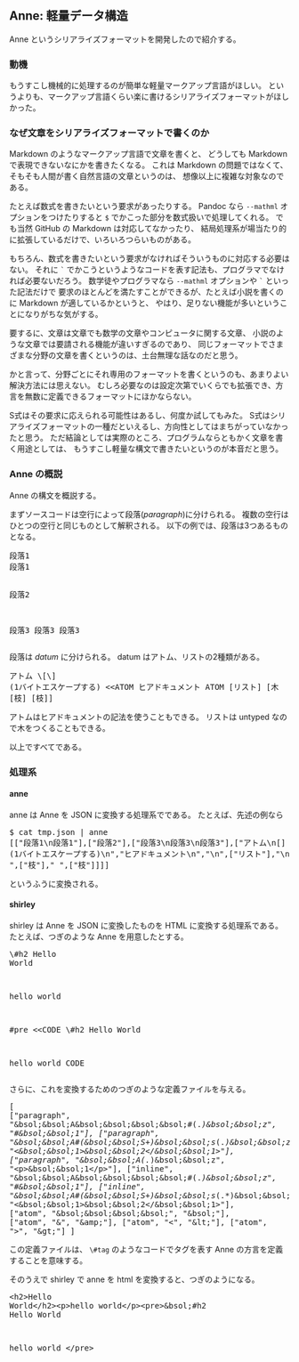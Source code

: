 <h2>Anne: 軽量データ構造</h2><p>Anne というシリアライズフォーマットを開発したので紹介する。</p><h3>動機</h3><p>もうすこし機械的に処理するのが簡単な軽量マークアップ言語がほしい。
というよりも、マークアップ言語くらい楽に書けるシリアライズフォーマットがほしかった。</p><h3>なぜ文章をシリアライズフォーマットで書くのか</h3><p>Markdown のようなマークアップ言語で文章を書くと、
どうしても Markdown で表現できないなにかを書きたくなる。
これは Markdown の問題ではなくて、そもそも人間が書く自然言語の文章というのは、
想像以上に複雑な対象なのである。</p><p>たとえば数式を書きたいという要求があったりする。
Pandoc なら <code>--mathml</code> オプションをつけたりすると <code>$</code> でかこった部分を数式扱いで処理してくれる。
でも当然 GitHub の Markdown は対応してなかったり、
結局処理系が場当たり的に拡張しているだけで、いろいろつらいものがある。</p><p>もちろん、数式を書きたいという要求がなければそういうものに対応する必要はない。
それに <code>`</code> でかこうというようなコードを表す記法も、プログラマでなければ必要ないだろう。
数学徒やプログラマなら <code>--mathml</code> オプションや <code>`</code> といった記法だけで
要求のほとんどを満たすことができるが、たとえば小説を書くのに Markdown が適しているかというと、
やはり、足りない機能が多いということになりがちな気がする。</p><p>要するに、文章は文章でも数学の文章やコンピュータに関する文章、
小説のような文章では要請される機能が違いすぎるのであり、
同じフォーマットでさまざまな分野の文章を書くというのは、土台無理な話なのだと思う。</p><p>かと言って、分野ごとにそれ専用のフォーマットを書くというのも、あまりよい解決方法には思えない。
むしろ必要なのは設定次第でいくらでも拡張でき、方言を無数に定義できるフォーマットにほかならない。</p><p>S式はその要求に応えられる可能性はあるし、何度か試してもみた。
S式はシリアライズフォーマットの一種だといえるし、方向性としてはまちがっていなかったと思う。
ただ結論としては実際のところ、プログラムならともかく文章を書く用途としては、
もうすこし軽量な構文で書きたいというのが本音だと思う。</p><h3>Anne の概説</h3><p>Anne の構文を概説する。</p><p>まずソースコードは空行によって段落(<em>paragraph</em>)に分けられる。
複数の空行はひとつの空行と同じものとして解釈される。
以下の例では、段落は3つあるものとなる。</p><pre>段落1
段落1

段落2



段落3
段落3
段落3
</pre><p>段落は <em>datum</em> に分けられる。
datum はアトム、リストの2種類がある。</p><pre>アトム
&bsol;[&bsol;] (1バイトエスケープする)
&lt;&lt;ATOM
ヒアドキュメント
ATOM
[リスト]
[木 [枝] [枝]]
</pre><p>アトムはヒアドキュメントの記法を使うこともできる。
リストは untyped なので木をつくることもできる。</p><p>以上ですべてである。</p><h3>処理系</h3><h4>anne</h4><p>anne は Anne を JSON に変換する処理系でである。
たとえば、先述の例なら</p><pre>$ cat tmp.json | anne
[["段落1&bsol;n段落1"],["段落2"],["段落3&bsol;n段落3&bsol;n段落3"],["アトム&bsol;n[] (1バイトエスケープする)&bsol;n","ヒアドキュメント&bsol;n","&bsol;n",["リスト"],"&bsol;n",["木 ",["枝"]," ",["枝"]]]]
</pre><p>というふうに変換される。</p><h4>shirley</h4><p>shirley は Anne を JSON に変換したものを HTML に変換する処理系である。
たとえば、つぎのような Anne を用意したとする。</p><pre>&bsol;#h2 Hello World

hello world

#pre &lt;&lt;CODE
&bsol;#h2 Hello World

hello world
CODE
</pre><p>さらに、これを変換するためのつぎのような定義ファイルを与える。</p><pre>[
    ["paragraph", "&amp;bsol;&amp;bsol;A&amp;bsol;&amp;bsol;&amp;bsol;&amp;bsol;#(.*)&amp;bsol;&amp;bsol;z", "#&amp;bsol;&amp;bsol;1"],
    ["paragraph", "&amp;bsol;&amp;bsol;A#(&amp;bsol;&amp;bsol;S+)&amp;bsol;&amp;bsol;s*(.*)&amp;bsol;&amp;bsol;z", "&lt;&amp;bsol;&amp;bsol;1&gt;&amp;bsol;&amp;bsol;2&lt;/&amp;bsol;&amp;bsol;1&gt;"],
    ["paragraph", "&amp;bsol;&amp;bsol;A(.*)&amp;bsol;&amp;bsol;z", "&lt;p&gt;&amp;bsol;&amp;bsol;1&lt;/p&gt;"],
    ["inline", "&amp;bsol;&amp;bsol;A&amp;bsol;&amp;bsol;&amp;bsol;&amp;bsol;#(.*)&amp;bsol;&amp;bsol;z", "#&amp;bsol;&amp;bsol;1"],
    ["inline", "&amp;bsol;&amp;bsol;A#(&amp;bsol;&amp;bsol;S+)&amp;bsol;&amp;bsol;s*(.*)&amp;bsol;&amp;bsol;z", "&lt;&amp;bsol;&amp;bsol;1&gt;&amp;bsol;&amp;bsol;2&lt;/&amp;bsol;&amp;bsol;1&gt;"],
    ["atom", "&amp;bsol;&amp;bsol;&amp;bsol;&amp;bsol;", "&amp;bsol;"],
    ["atom", "&amp;", "&amp;amp;"],
    ["atom", "&lt;", "&amp;lt;"],
    ["atom", "&gt;", "&amp;gt;"]
]
</pre><p>この定義ファイルは、 <code>&bsol;#tag</code> のようなコードでタグを表す Anne の方言を定義することを意味する。</p><p>そのうえで shirley で anne を html を変換すると、つぎのようになる。</p><pre>&lt;h2&gt;Hello World&lt;/h2&gt;&lt;p&gt;hello world&lt;/p&gt;&lt;pre&gt;&amp;bsol;#h2 Hello World

hello world
&lt;/pre&gt;
</pre>
